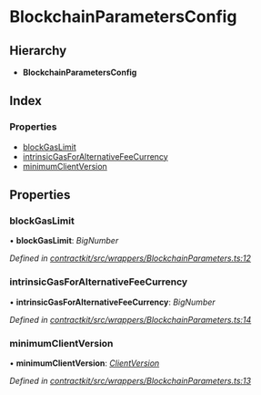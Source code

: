 # BlockchainParametersConfig

## Hierarchy

* **BlockchainParametersConfig**

## Index

### Properties

* [blockGasLimit]()
* [intrinsicGasForAlternativeFeeCurrency]()
* [minimumClientVersion]()

## Properties

### blockGasLimit

• **blockGasLimit**: _BigNumber_

_Defined in_ [_contractkit/src/wrappers/BlockchainParameters.ts:12_](https://github.com/celo-org/celo-monorepo/blob/master/packages/sdk/contractkit/src/wrappers/BlockchainParameters.ts#L12)

### intrinsicGasForAlternativeFeeCurrency

• **intrinsicGasForAlternativeFeeCurrency**: _BigNumber_

_Defined in_ [_contractkit/src/wrappers/BlockchainParameters.ts:14_](https://github.com/celo-org/celo-monorepo/blob/master/packages/sdk/contractkit/src/wrappers/BlockchainParameters.ts#L14)

### minimumClientVersion

• **minimumClientVersion**: [_ClientVersion_]()

_Defined in_ [_contractkit/src/wrappers/BlockchainParameters.ts:13_](https://github.com/celo-org/celo-monorepo/blob/master/packages/sdk/contractkit/src/wrappers/BlockchainParameters.ts#L13)

